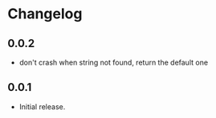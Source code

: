 # Changelog

## 0.0.2

* don't crash when string not found, return the default one

## 0.0.1

* Initial release.
